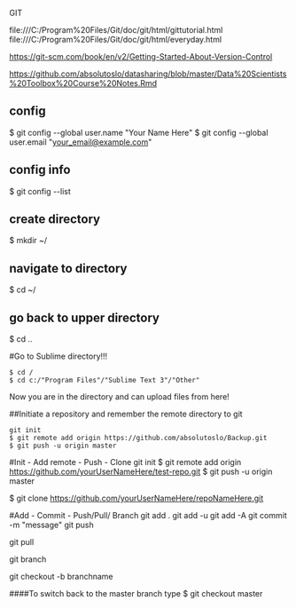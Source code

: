 GIT 

file:///C:/Program%20Files/Git/doc/git/html/gittutorial.html
file:///C:/Program%20Files/Git/doc/git/html/everyday.html

https://git-scm.com/book/en/v2/Getting-Started-About-Version-Control

https://github.com/absolutoslo/datasharing/blob/master/Data%20Scientists%20Toolbox%20Course%20Notes.Rmd

## config
$ git config --global user.name "Your Name Here"
$ git config --global user.email "your_email@example.com"

## config info
$ git config --list

## create directory
$ mkdir ~/
## navigate to directory
$ cd ~/
## go back to upper directory
$ cd ..

#Go to Sublime directory!!!

```
$ cd /
$ cd c:/"Program Files"/"Sublime Text 3"/"Other"
```

Now you are in the directory and can upload files from here!

##Initiate a repository and remember the remote directory to git

```
git init
$ git remote add origin https://github.com/absolutoslo/Backup.git
$ git push -u origin master
```

#Init - Add remote - Push - Clone
git init
$ git remote add origin https://github.com/yourUserNameHere/test-repo.git
$ git push -u origin master

$ git clone https://github.com/yourUserNameHere/repoNameHere.git

#Add - Commit - Push/Pull/ Branch
git add .
git add -u
git add -A
git commit -m "message"
git push

git pull

git branch

git checkout -b branchname

####To switch back to the master branch type
$ git checkout master




